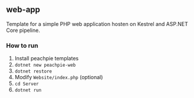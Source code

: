 ## web-app

Template for a simple PHP web application hosten on Kestrel and ASP.NET Core pipeline.

### How to run
1. Install peachpie templates
2. `dotnet new peachpie-web`
3. `dotnet restore`
4.  Modify `Website/index.php` (optional)
5. `cd Server`
6. `dotnet run`